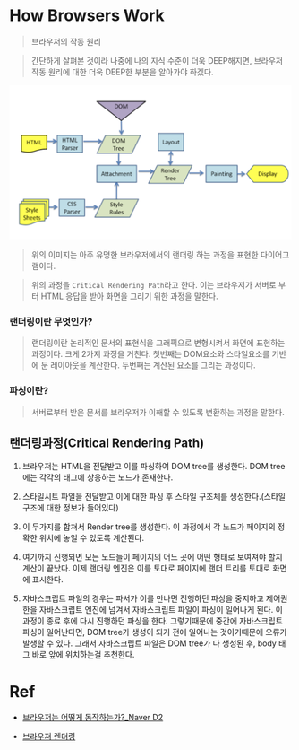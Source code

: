 # How Browsers Work

> 브라우저의 작동 원리

> 간단하게 살펴본 것이라 나중에 나의 지식 수준이 더욱 DEEP해지면, 브라우저 작동 원리에 대한 더욱 DEEP한 부분을 알아가야 하겠다.

![rendering-flow](../image/rendering-flow.png)

> 위의 이미지는 아주 유명한 브라우저에서의 랜더링 하는 과정을 표현한 다이어그램이다.

> 위의 과정을 `Critical Rendering Path`라고 한다. 이는 브라우저가 서버로 부터 HTML 응답을 받아 화면을 그리기 위한 과정을 말한다.

### 랜더링이란 무엇인가?

> 랜더링이란 논리적인 문서의 표현식을 그래픽으로 변형시켜서 화면에 표현하는 과정이다. 크게 2가지 과정을 거친다. 첫번째는 DOM요소와 스타일요소를 기반에 둔 레이아웃을 계산한다. 두번째는 계산된 요소를 그리는 과정이다.

### 파싱이란?

> 서버로부터 받은 문서를 브라우저가 이해할 수 있도록 변환하는 과정을 말한다.

## 랜더링과정(Critical Rendering Path)

1. 브라우저는 HTML을 전달받고 이를 파싱하여 DOM tree를 생성한다. DOM tree에는 각각의 태그에 상응하는 노드가 존재한다.
2. 스타일시트 파일을 전달받고 이에 대한 파싱 후 스타일 구조체를 생성한다.(스타일 구조에 대한 정보가 들어있다)
3. 이 두가지를 합쳐서 Render tree를 생성한다. 이 과정에서 각 노드가 페이지의 정확한 위치에 놓일 수 있도록 계산된다.
4. 여기까지 진행되면 모든 노드들이 페이지의 어느 곳에 어떤 형태로 보여져야 할지 계산이 끝났다. 이제 랜더링 엔진은 이를 토대로 페이지에 랜더 트리를 토대로 화면에 표시한다.

5. 자바스크립트 파일의 경우는 파서가 이를 만나면 진행하던 파싱을 중지하고 제어권한을 자바스크립트 엔진에 넘겨서 자바스크립트 파일이 파싱이 일어나게 된다. 이 과정이 종료 후에 다시 진행하던 파싱을 한다. 그렇기때문에 중간에 자바스크립트 파싱이 일어난다면, DOM tree가 생성이 되기 전에 일어나는 것이기때문에 오류가 발생할 수 있다. 그래서 자바스크립트 파일은 DOM tree가 다 생성된 후, body 태그 바로 앞에 위치하는걸 추천한다.

# Ref

-   [브라우저는 어떻게 동작하는가?\_Naver D2](https://d2.naver.com/helloworld/59361)

-   [브라우저 렌더링](https://12bme.tistory.com/140)
